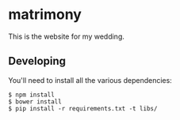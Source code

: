 # matrimony

This is the website for my wedding.

## Developing

You'll need to install all the various dependencies:

    $ npm install
    $ bower install
    $ pip install -r requirements.txt -t libs/
